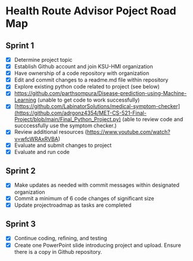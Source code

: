 # **Health Route Advisor Poject Road Map**
## **Sprint 1**
- [x] Determine project topic
- [x] Establish Github account and join KSU-HMI organization
- [x] Have ownership of a code repository with organization
- [x] Edit and commit changes to a readme.md file within repository
- [x] Explore existing python code related to project (see below)
- [x] https://github.com/parthsompura/Disease-prediction-using-Machine-Learning (unable to get code to work successfully)
- [x] [https://github.com/LabinatorSolutions/medical-symptom-checker](https://github.com/adrgonz4354/MET-CS-521-Final-Project/blob/main/Final_Python_Project.py) (able to review code and succcessfully use the symptom checker.)
- [x] Review additional resources (https://www.youtube.com/watch?v=wfcWRAxRVBA)
- [x] Evaluate and submit changes to project
- [x] Evaluate and run code

## **Sprint 2**
- [x] Make updates as needed with commit messages within designated organization
- [x] Commit a minimum of 6 code changes of significant size
- [x] Update projectroadmap as tasks are completed
      
## **Sprint 3**
- [x] Continue coding, refining, and testing
- [x] Create one PowerPoint slide introducing project and upload. Ensure there is a copy in  Github repository.
